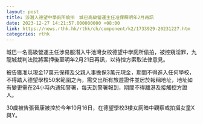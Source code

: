 ```yaml
---
layout: post
title: 涉潛入德望中學廁所偷拍　城巴高級營運主任准保釋明年2月再訊
date: 2023-12-27 14:21:57.000000000 +08:00
link: https://news.rthk.hk/rthk/ch/component/k2/1733929-20231227.htm
categories: rthk
---
```


城巴一名高級營運主任涉易服潛入牛池灣女校德望中學廁所偷拍，被控窺淫罪，九龍城裁判法院將案押後至明年2月21日再訊，以待控方索取法律意見。

被告獲准以現金17萬元保釋及父親人事擔保3萬元現金，期間不得進入任何學校，不得踏入德望學校50米範圍之內，需交出所有旅遊證件並居於報稱地址，地址如有變更需在24小時內通知警署，每天到警署報到，期間不得離港及接觸控方證人。

30歲被告張晉康被控於今年10月16日，在德望學校3樓女廁暗中觀察或拍攝女童X與Y。
